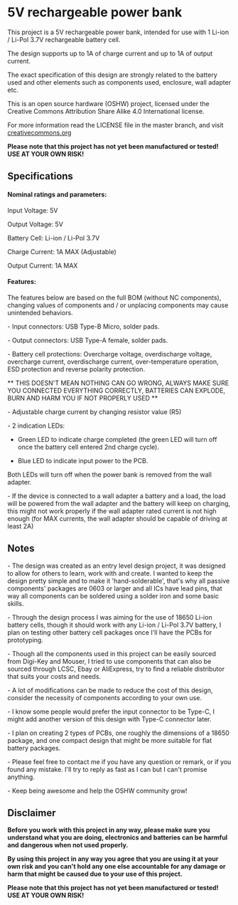 # 5V rechargeable power bank

This project is a 5V rechargeable power bank, intended for use with 1 Li-ion / Li-Pol 3.7V rechargeable battery cell.

The design supports up to 1A of charge current and up to 1A of output current.

The exact specification of this design are strongly related to the battery used and other elements such as components used, enclosure, wall adapter etc. 

This is an open source hardware (OSHW) project, licensed under the Creative Commons Attribution Share Alike 4.0 International license.
 
For more information read the LICENSE file in the master branch, and visit [creativecommons.org](https://creativecommons.org/)

**Please note that this project has not yet been manufactured or tested! USE AT YOUR OWN RISK!**

## Specifications 

#### Nominal ratings and parameters: 

Input Voltage: 5V

Output Voltage: 5V

Battery Cell: Li-ion / Li-Pol 3.7V 

Charge Current: 1A MAX (Adjustable)

Output Current: 1A MAX

#### Features:

The features below are based on the full BOM (without NC components), changing values of components and / or unplacing components may cause unintended behaviors.

\- Input connectors: USB Type-B Micro, solder pads.

\- Output connectors: USB Type-A female, solder pads. 

\- Battery cell protections: Overcharge voltage, overdischarge voltage, overcharge current, overdischarge current, over-temperature operation, ESD protection and reverse polarity protection.

** THIS DOESN'T MEAN NOTHING CAN GO WRONG, ALWAYS MAKE SURE YOU CONNECTED EVERYTHING CORRECTLY, BATTERIES CAN EXPLODE, BURN AND HARM YOU IF NOT PROPERLY USED **

\- Adjustable charge current by changing resistor value (R5)

\- 2 indication LEDs:

- Green LED to indicate charge completed (the green LED will turn off once the battery cell entered 2nd charge cycle).
	
- Blue LED to indicate input power to the PCB. 

Both LEDs will turn off when the power bank is removed from the wall adapter.

\- If the device is connected to a wall adapter a battery and a load, the load will be powered from the wall adapter and the battery will keep on charging, this might not work properly if the wall adapter rated current is not high enough (for MAX currents, the wall adapter should be capable of driving at least 2A)


## Notes

\- The design was created as an entry level design project, it was designed to allow for others to learn, work with and create.
 I wanted to keep the design pretty simple and to make it 'hand-solderable', that's why all passive components' packages are 0603 or larger and all ICs have lead pins,
 that way all components can be soldered using a solder iron and some basic skills.
 
 \- Through the design process I was aiming for the use of 18650 Li-ion battery cells, though it should work with any Li-ion / Li-Pol 3.7V battery, I plan on testing other battery cell packages once I'll have the PCBs for prototyping.
 
 \- Though all the components used in this project can be easily sourced from Digi-Key and Mouser, I tried to use components that can also be sourced through LCSC, Ebay or AliExpress, try to find a reliable distributor that suits your costs and needs.
 
 \- A lot of modifications can be made to reduce the cost of this design, consider the necessity of components according to your own use.
 
 \- I know some people would prefer the input connector to be Type-C, I might add another version of this design with Type-C connector later.
 
 \- I plan on creating 2 types of PCBs, one roughly the dimensions of a 18650 package, and one compact design that might be more suitable for flat battery packages.
 
 \- Please feel free to contact me if you have any question or remark, or if you found any mistake. I'll try to reply as fast as I can but I can't promise anything.
 
 \- Keep being awesome and help the OSHW community grow!

## Disclaimer

**Before you work with this project in any way, please make sure you understand what you are doing, electronics and batteries can be harmful and dangerous when not used properly.** 

**By using this project in any way you agree that you are using it at your own risk and you can't hold any one else accountable for any damage or harm that might be caused due to your use of this project.**

**Please note that this project has not yet been manufactured or tested! USE AT YOUR OWN RISK!**
